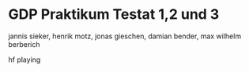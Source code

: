# GDP Praktikum Testat 1,2 und 3

jannis sieker, henrik motz, jonas gieschen, damian bender, max wilhelm berberich

hf playing
